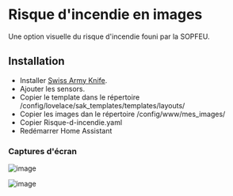 # Risque d'incendie en images

Une option visuelle du risque d'incendie founi par la SOPFEU.

## Installation

- Installer [Swiss Army Knife](https://swiss-army-knife-card-manual.amoebelabs.com/start/installation/).
- Ajouter les sensors.
- Copier le template dans le répertoire /config/lovelace/sak_templates/templates/layouts/
- Copier les images dan le répertoire /config/www/mes_images/
- Copier Risque-d-incendie.yaml
- Redémarrer Home Assistant

### Captures d'écran

![image](https://github.com/MichelJourdain/domo-quebec/assets/83040228/6c5b1363-d340-499c-9526-cea0ab8b036c)

![image](https://github.com/MichelJourdain/domo-quebec/assets/83040228/e6b2d293-afa7-4fd9-9359-1cf5e98e062a)
